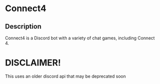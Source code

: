 # Connect4
## Description
Connect4 is a Discord bot with a variety of chat games, including Connect 4.

# DISCLAIMER!
This uses an older discord api that may be deprecated soon
